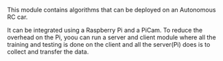 This module contains algorithms that can be deployed on an Autonomous RC car.

It can be integrated using a Raspberry Pi and a PiCam. To reduce the overhead on the Pi, yoou can run a server and client module where all the training and testing is done on the client and all the server(Pi) does is to collect and transfer the data.
